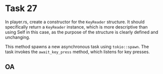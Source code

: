 # Task 27

In player.rs, create a constructor for the `KeyReader` structure. It should specifically return a `KeyReader` instance, which is more
descriptive than using Self in this case, as the purpose of the structure is clearly defined and unchanging.

This method spawns a new asynchronous task using `tokio::spawn`. The task invokes the `await_key_press` method, which
listens for key presses.

## OA
